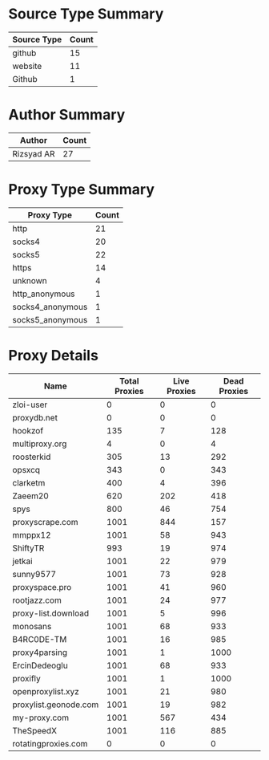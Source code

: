 # Source Type Summary

| Source Type | Count |
|-------------|-------|
| github | 15 |
| website | 11 |
| Github | 1 |


# Author Summary

| Author | Count |
|--------|-------|
| Rizsyad AR | 27 |


# Proxy Type Summary

| Proxy Type | Count |
|------------|-------|
| http | 21 |
| socks4 | 20 |
| socks5 | 22 |
| https | 14 |
| unknown | 4 |
| http_anonymous | 1 |
| socks4_anonymous | 1 |
| socks5_anonymous | 1 |


# Proxy Details

| Name | Total Proxies | Live Proxies | Dead Proxies |
|------|---------------|--------------|---------------|
| zloi-user | 0 | 0 | 0 |
| proxydb.net | 0 | 0 | 0 |
| hookzof | 135 | 7 | 128 |
| multiproxy.org | 4 | 0 | 4 |
| roosterkid | 305 | 13 | 292 |
| opsxcq | 343 | 0 | 343 |
| clarketm | 400 | 4 | 396 |
| Zaeem20 | 620 | 202 | 418 |
| spys | 800 | 46 | 754 |
| proxyscrape.com | 1001 | 844 | 157 |
| mmppx12 | 1001 | 58 | 943 |
| ShiftyTR | 993 | 19 | 974 |
| jetkai | 1001 | 22 | 979 |
| sunny9577 | 1001 | 73 | 928 |
| proxyspace.pro | 1001 | 41 | 960 |
| rootjazz.com | 1001 | 24 | 977 |
| proxy-list.download | 1001 | 5 | 996 |
| monosans | 1001 | 68 | 933 |
| B4RC0DE-TM | 1001 | 16 | 985 |
| proxy4parsing | 1001 | 1 | 1000 |
| ErcinDedeoglu | 1001 | 68 | 933 |
| proxifly | 1001 | 1 | 1000 |
| openproxylist.xyz | 1001 | 21 | 980 |
| proxylist.geonode.com | 1001 | 19 | 982 |
| my-proxy.com | 1001 | 567 | 434 |
| TheSpeedX | 1001 | 116 | 885 |
| rotatingproxies.com | 0 | 0 | 0 |
